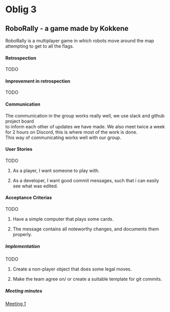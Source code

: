 # Oblig 3

## RoboRally - a game made by Kokkene
RoboRally is a multiplayer game in which robots move around the map attempting to get to all the flags. 

#### Retrospection
TODO

#### Improvement in retrospection
TODO

#### Communication
The communication in the group works really well, we use slack and github project board\
to inform each other of updates we have made. We also meet twice a week\
for 2 hours on Discord, this is where most of the work is done.\
This way of communicating works well with our group.

#### User Stories
TODO
1.    As a player, I want someone to play with.

2.    As a developer, I want good commit messages, such that i can easily see what was edited.

#### Acceptance Criterias
TODO
1.    Have a simple computer that plays some cards.

2.    The message contains all noteworthy changes, and documents them properly.

##### Implementation
TODO
1.    Create a non-player object that does some legal moves.

2.    Make the team agree on/ or create a suitable template for git commits.
      
##### Meeting minutes
[Meeting 1](https://github.com/inf112-v20/Kokkene/blob/master/Deliverables/MinutesOblig4/Tuesday310320.md)  
